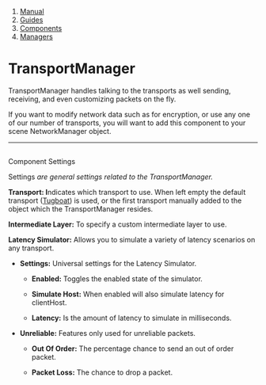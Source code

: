 1.  [Manual](/docs/manual)
3.  [Guides](/docs/manual/guides)
5.  [Components](/docs/manual/guides/components)
7.  [Managers](/docs/manual/guides/components/managers)

# TransportManager

TransportManager handles talking to the transports as well sending, receiving, and even customizing packets on the fly.

If you want to modify network data such as for encryption, or use any one of our number of transports, you will want to add this component to your scene NetworkManager object.

* * *

## 


Component Settings

Settings _are general settings related to the TransportManager._[](#settings-are-general-settings-related-to-the-transportmanager)

**Transport: I**ndicates which transport to use. When left empty the default transport ([Tugboat](/docs/manual/guides/components/transports/tugboat)) is used, or the first transport manually added to the object which the TransportManager resides.

**Intermediate Layer:** To specify a custom intermediate layer to use.

**Latency Simulator:** Allows you to simulate a variety of latency scenarios on any transport.

*   **Settings:** Universal settings for the Latency Simulator.
    
    *   **Enabled:** Toggles the enabled state of the simulator.
        
    *   **Simulate Host:** When enabled will also simulate latency for clientHost.
        
    *   **Latency:** Is the amount of latency to simulate in milliseconds.
        
    
*   **Unreliable:** Features only used for unreliable packets.
    
    *   **Out Of Order:** The percentage chance to send an out of order packet.
        
    *   **Packet Loss:** The chance to drop a packet.